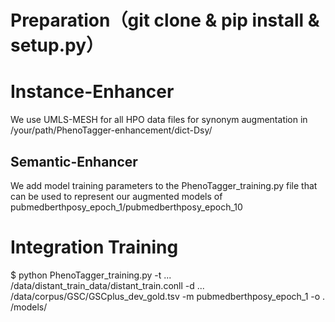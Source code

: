 # Preparation（git clone & pip install & setup.py）

# Instance-Enhancer


We use UMLS-MESH for all HPO data files for synonym augmentation in /your/path/PhenoTagger-enhancement/dict-Dsy/


## Semantic-Enhancer


We add model training parameters to the PhenoTagger_training.py file that can be used to represent our augmented models of pubmedberthposy_epoch_1/pubmedberthposy_epoch_10



# Integration Training

$ python PhenoTagger_training.py -t ... /data/distant_train_data/distant_train.conll -d ... /data/corpus/GSC/GSCplus_dev_gold.tsv -m pubmedberthposy_epoch_1 -o . /models/



